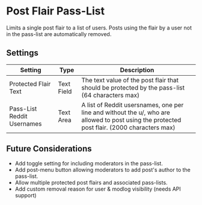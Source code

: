 # Post Flair Pass-List

Limits a single post flair to a list of users. Posts using the flair by a user not in the pass-list are automatically removed.

## Settings
| Setting | Type | Description |
| ------- | ---- | ----------- |
| Protected Flair Text | Text Field | The text value of the post flair that should be protected by the pass-list (64 characters max) |
| Pass-List Reddit Usernames | Text Area | A list of Reddit usersnames, one per line and without the u/, who are allowed to post using the protected post flair. (2000 characters max) |

## Future Considerations
* Add toggle setting for including moderators in the pass-list.
* Add post-menu button allowing moderators to add post's author to the pass-list.
* Allow multiple protected post flairs and associated pass-lists.
* Add custom removal reason for user & modlog visibility (needs API support)